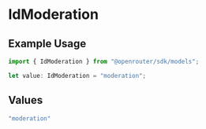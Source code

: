 # IdModeration

## Example Usage

```typescript
import { IdModeration } from "@openrouter/sdk/models";

let value: IdModeration = "moderation";
```

## Values

```typescript
"moderation"
```